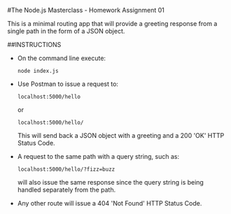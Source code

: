 #The Node.js Masterclass - Homework Assignment 01

This is a minimal routing app that will provide a greeting response from a single path in the form of a JSON object.

##INSTRUCTIONS

* On the command line execute:

    ```node index.js```
    
* Use Postman to issue a request to:

    ```localhost:5000/hello```
    
    or
    
    ```localhost:5000/hello/```
    
    This will send back a JSON object with a greeting and a 200 'OK' HTTP Status Code.

* A request to the same path with a query string, such as:

    ```localhost:5000/hello/?fizz=buzz```
    
    will also issue the same response since the query string is being handled separately from the path.

* Any other route will issue a 404 'Not Found' HTTP Status Code.